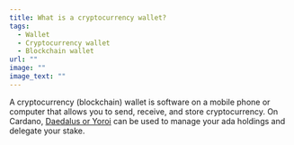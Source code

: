 ```yaml
---
title: What is a cryptocurrency wallet?
tags:
  - Wallet
  - Cryptocurrency wallet
  - Blockchain wallet
url: ""
image: ""
image_text: ""
---
```



A cryptocurrency (blockchain) wallet is software on a mobile phone or computer that allows you to send, receive, and store cryptocurrency. On Cardano, [Daedalus or Yoroi](https://www.essentialcardano.io/faq/what-is-the-difference-between-daedalus-and-yoroi-wallets) can be used to manage your ada holdings and delegate your stake.
